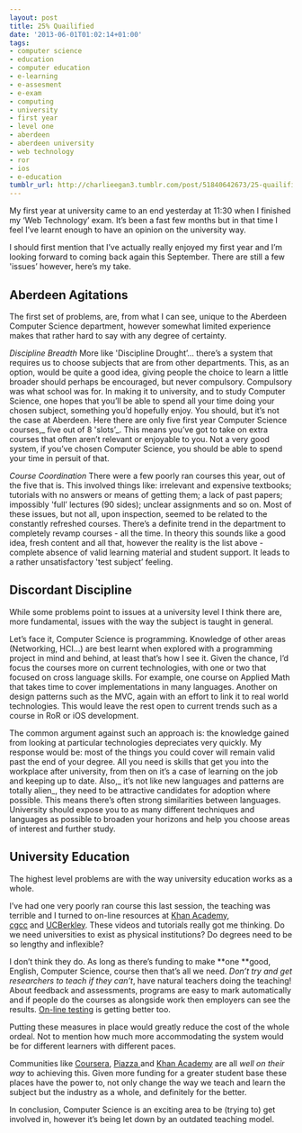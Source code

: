 ```yaml
---
layout: post
title: 25% Quailified
date: '2013-06-01T01:02:14+01:00'
tags:
- computer science
- education
- computer education
- e-learning
- e-assesment
- e-exam
- computing
- university
- first year
- level one
- aberdeen
- aberdeen university
- web technology
- ror
- ios
- e-education
tumblr_url: http://charlieegan3.tumblr.com/post/51840642673/25-quailified
---
```

My first year at university came to an end yesterday at 11:30 when I finished my ‘Web Technology’ exam. It’s been a fast few months but in that time I feel I’ve learnt enough to have an opinion on the university way.

I should first mention that I’ve actually really enjoyed my first year and I’m looking forward to coming back again this September. There are still a few 'issues’ however, here’s my take.

## Aberdeen Agitations
The first set of problems, are, from what I can see, unique to the Aberdeen Computer Science department, however somewhat limited experience makes that rather hard to say with any degree of certainty.

_Discipline Breadth_ More like 'Discipline Drought’... there’s a system that requires us to choose subjects that are from other departments. This, as an option, would be quite a good idea, giving people the choice to learn a little broader should perhaps be encouraged, but never compulsory. Compulsory was what school was for. In making it to university, and to study Computer Science, one hopes that you’ll be able to spend all your time doing your chosen subject, something you’d hopefully enjoy. You should, but it’s not the case at Aberdeen. Here there are only five first year Computer Science courses,_ five out of 8 'slots’_. This means you’ve got to take on extra courses that often aren’t relevant or enjoyable to you. Not a very good system, if you’ve chosen Computer Science, you should be able to spend your time in persuit of that.

_Course Coordination_ There were a few poorly ran courses this year, out of the five that is. This involved things like: irrelevant and expensive textbooks; tutorials with no answers or means of getting them; a lack of past papers; impossibly 'full’ lectures (90 sides); unclear assignments and so on. Most of these issues, but not all, upon inspection, seemed to be related to the constantly refreshed courses. There’s a definite trend in the department to completely revamp courses - all the time. In theory this sounds like a good idea, fresh content and all that, however the reality is the list above - complete absence of valid learning material and student support. It leads to a rather unsatisfactory 'test subject’ feeling.

## Discordant Discipline
While some problems point to issues at a university level I think there are,  more fundamental, issues with the way the subject is taught in general.

Let’s face it, Computer Science is programming. Knowledge of other areas (Networking, HCI…) are best learnt when explored with a programming project in mind and behind, at least that’s how I see it. Given the chance, I’d focus the courses more on current technologies, with one or two that focused on cross language skills. For example, one course on Applied Math that takes time to cover implementations in many languages. Another on design patterns such as the MVC, again with an effort to link it to real world technologies. This would leave the rest open to current trends such as a course in RoR or iOS development.

The common argument against such an approach is: the knowledge gained from looking at particular technologies depreciates very quickly. My response would be: most of the things you could cover will remain valid past the end of your degree. All you need is skills that get you into the workplace after university, from then on it’s a case of learning on the job and keeping up to date. Also,_ it’s not like new languages and patterns are totally alien_, they need to be attractive candidates for adoption where possible. This means there’s often strong similarities between languages. University should expose you to as many different techniques and languages as possible to broaden your horizons and help you choose areas of interest and further study.

## University Education
The highest level problems are with the way university education works as a whole.

I’ve had one very poorly ran course this last session, the teaching was terrible and I turned to on-line resources at [Khan Academy](https://www.khanacademy.org/), [cgcc](http://www.youtube.com/user/cgcclive) and [UCBerkley](http://www.youtube.com/user/UCBerkeley). These videos and tutorials really got me thinking. Do we need universities to exist as physical institutions? Do degrees need to be so lengthy and inflexible?

I don’t think they do. As long as there’s funding to make **one **good, English, Computer Science, course then that’s all we need. _Don’t try and get researchers to teach if they can’t_, have natural teachers doing the teaching! About feedback and assessments, programs are easy to mark automatically and if people do the courses as alongside work then employers can see the results. [On-line testing](http://www.charlieegan3.com/post/46786234133/evil-e-assessments) is getting better too.

Putting these measures in place would greatly reduce the cost of the whole ordeal. Not to mention how much more accommodating the system would be for different learners with different paces.

Communities like [Coursera](https://www.coursera.org/), [Piazza ](https://piazza.com/)and [Khan Academy](https://www.khanacademy.org/) are all _well on their way_ to achieving this. Given more funding for a greater student base these places have the power to, not only change the way we teach and learn the subject but the industry as a whole, and definitely for the better.

In conclusion, Computer Science is an exciting area to be (trying to) get involved in, however it’s being let down by an outdated teaching model.

